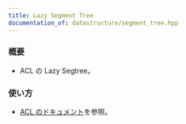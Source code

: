 ```yaml
---
title: Lazy Segment Tree
documentation_of: datastructure/segment_tree.hpp
---
```


### 概要
- ACL の Lazy Segtree。
### 使い方
- [ACL のドキュメント](https://atcoder.github.io/ac-library/production/document_ja/lazysegtree.html)を参照。